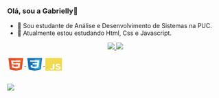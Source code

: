 ### Olá, sou a Gabrielly👋
- 🔭 Sou estudante de Análise e Desenvolvimento de Sistemas na PUC.
- 🌱 Atualmente estou estudando Html, Css e Javascript.
<div align="center">
  <a href="https://github.com/gabsandrade">
  <img height="180em" src="https://github-readme-stats.vercel.app/api?username=gabsandrade&show_icons=true&theme=tokyonight&include_all_commits=true&count_private=true"/>
  <img height="180em" src="https://github-readme-stats.vercel.app/api/top-langs/?username=gabsandrade&layout=compact&langs_count=7&theme=tokyonight"/>
</div>
  
  <div style="display: inline_block"><br>
  <img align="center" alt="gabs-HTML" height="30" width="40" src="https://raw.githubusercontent.com/devicons/devicon/master/icons/html5/html5-original.svg">
  <img align="center" alt="gabs-CSS" height="30" width="40" src="https://raw.githubusercontent.com/devicons/devicon/master/icons/css3/css3-original.svg">
 <img align="center" alt="gabs-Js" height="30" width="40" src="https://raw.githubusercontent.com/devicons/devicon/master/icons/javascript/javascript-plain.svg">
</div>
  
 ##
  
  <div>
    <a href="[https://www.linkedin.com/in/rafaella-ballerini-45875016a](https://www.linkedin.com/in/gabriellycgandrade/)" target="_blank"><img src="https://img.shields.io/badge/-LinkedIn-%230077B5?style=for-the-badge&logo=linkedin&logoColor=white" target="_blank"></a> 
  </div>
